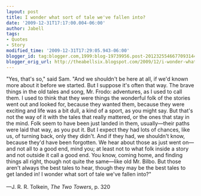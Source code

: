 ```yaml
---
layout: post
title: I wonder what sort of tale we've fallen into?
date: '2009-12-31T17:17:00.004-06:00'
author: Jabell
tags:
- Quotes
- Story
modified_time: '2009-12-31T17:29:05.943-06:00'
blogger_id: tag:blogger.com,1999:blog-19739956.post-2012325546677093144
blogger_orig_url: http://theabellsix.blogspot.com/2009/12/i-wonder-what-sort-of-tale-weve-fallen.html
---
```


"Yes, that's so," said Sam. "And we shouldn't be here at all, if we'd known more about it before we started. But I suppose it's often that way. The brave things in the old tales and song, Mr. Frodo: adventures, as I used to call them. I used to think that they were things the wonderful folk of the stories went out and looked for, because they wanted them, because they were exciting and life was a bit dull, a kind of a sport, as you might say. But that's not the way of it with the tales that really mattered, or the ones that stay in the mind. Folk seem to have been just landed in them, usually—their paths were laid that way, as you put it. But I expect they had lots of chances, like us, of turning back, only they didn't. And if they had, we shouldn't know, because they'd have been forgotten. We hear about those as just went on—and not all to a good end, mind you; at least not to what folk inside a story and not outside it call a good end. You know, coming home, and finding things all right, though not quite the same—like old Mr. Bilbo. But those aren't always the best tales to hear, though they may be the best tales to get landed in! I wonder what sort of tale we've fallen into?"<br /><br />—J. R. R. Tolkein, <span style="font-style: italic;">The Two Towers</span>, p. 320